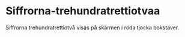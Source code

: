 Siffrorna-trehundratrettiotvaa
==============================

Siffrorna trehundratrettiotvå visas på skärmen i röda tjocka bokstäver.